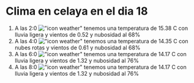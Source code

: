 # Clima en celaya en el dia 18

1. A las 2:0 !["icon weather"](http://openweathermap.org/img/w/10n.png) tenemos una temperatura de 15.38 C con lluvia ligera y  vientos de 0.52 y nubosidad al 68%
1. A las 4:0 !["icon weather"](http://openweathermap.org/img/w/04n.png) tenemos una temperatura de 14.35 C con nubes rotas y  vientos de 0.61 y nubosidad al 68%
1. A las 6:0 !["icon weather"](http://openweathermap.org/img/w/10n.png) tenemos una temperatura de 14.17 C con lluvia ligera y  vientos de 1.32 y nubosidad al 76%
1. A las 8:0 !["icon weather"](http://openweathermap.org/img/w/10d.png) tenemos una temperatura de 14.17 C con lluvia ligera y  vientos de 1.32 y nubosidad al 76%
